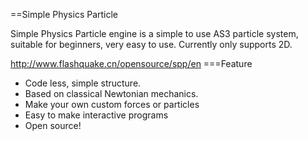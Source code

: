 ==Simple Physics Particle 

Simple Physics Particle engine is a simple to use AS3 particle system, suitable for beginners, very easy to use. Currently only supports 2D.

http://www.flashquake.cn/opensource/spp/en
===Feature

* Code less, simple structure.
* Based on classical Newtonian mechanics.
* Make your own custom forces or particles
* Easy to make interactive programs
* Open source!


